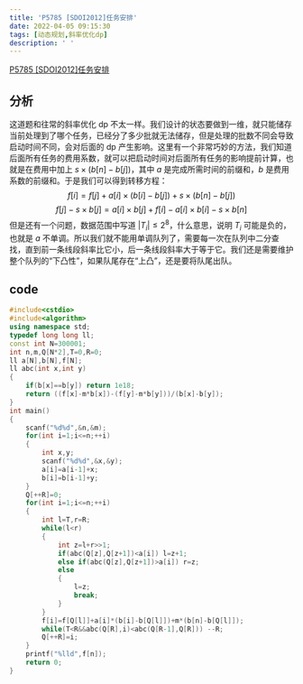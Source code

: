 ```yaml
---
title: 'P5785 [SDOI2012]任务安排'
date: 2022-04-05 09:15:30
tags: [动态规划,斜率优化dp]
description: ' '
---
```


[P5785 [SDOI2012]任务安排](https://www.luogu.com.cn/problem/P5785)
## 分析
这道题和往常的斜率优化 dp 不太一样。我们设计的状态要做到一维，就只能储存当前处理到了哪个任务，已经分了多少批就无法储存，但是处理的批数不同会导致启动时间不同，会对后面的 dp 产生影响。这里有一个非常巧妙的方法，我们知道后面所有任务的费用系数，就可以把启动时间对后面所有任务的影响提前计算，也就是在费用中加上 $s \times (b[n]-b[j])$，其中 $a$ 是完成所需时间的前缀和，$b$ 是费用系数的前缀和。于是我们可以得到转移方程：
$$f[i]=f[j]+a[i] \times (b[i]-b[j])+s \times (b[n]-b[j])$$
$$f[j]-s \times b[j]=a[i] \times b[j]+f[i]-a[i] \times b[i]-s \times b[n]$$
但是还有一个问题，数据范围中写道 $|T_i| \leqslant 2^8$，什么意思，说明 $T_i$ 可能是负的，也就是 $a$ 不单调。所以我们就不能用单调队列了，需要每一次在队列中二分查找，直到前一条线段斜率比它小，后一条线段斜率大于等于它。我们还是需要维护整个队列的“下凸性”，如果队尾存在“上凸”，还是要将队尾出队。
## code
```cpp
#include<cstdio>
#include<algorithm>
using namespace std;
typedef long long ll;
const int N=300001;
int n,m,Q[N*2],T=0,R=0;
ll a[N],b[N],f[N];
ll abc(int x,int y)
{
    if(b[x]==b[y]) return 1e18;
    return ((f[x]-m*b[x])-(f[y]-m*b[y]))/(b[x]-b[y]);
}
int main()
{
    scanf("%d%d",&n,&m);
    for(int i=1;i<=n;++i)
    {
        int x,y;
        scanf("%d%d",&x,&y);
        a[i]=a[i-1]+x;
        b[i]=b[i-1]+y;
    }
    Q[++R]=0;
    for(int i=1;i<=n;++i)
    {
        int l=T,r=R;
        while(l<r)
        {
            int z=l+r>>1;
            if(abc(Q[z],Q[z+1])<a[i]) l=z+1;
            else if(abc(Q[z],Q[z+1])>a[i]) r=z;
            else
            {
                l=z;
                break;
            }
        }
        f[i]=f[Q[l]]+a[i]*(b[i]-b[Q[l]])+m*(b[n]-b[Q[l]]);
        while(T<R&&abc(Q[R],i)<abc(Q[R-1],Q[R])) --R;
        Q[++R]=i;
    }
    printf("%lld",f[n]);
    return 0;
}
```